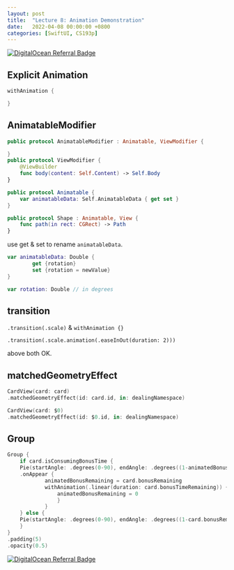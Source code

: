 ```yaml
---
layout: post
title:  "Lecture 8: Animation Demonstration"
date:   2022-04-08 00:00:00 +0800
categories: [SwiftUI, CS193p]
---
```


[![DigitalOcean Referral Badge](https://web-platforms.sfo2.digitaloceanspaces.com/WWW/Badge%202.svg)](https://www.digitalocean.com/?refcode=2089a0d80556&utm_campaign=Referral_Invite&utm_medium=Referral_Program&utm_source=badge)

## Explicit Animation

```swift
withAnimation {

}
```

## AnimatableModifier

```swift
public protocol AnimatableModifier : Animatable, ViewModifier {

}
public protocol ViewModifier {
    @ViewBuilder 
    func body(content: Self.Content) -> Self.Body
}

public protocol Animatable {
    var animatableData: Self.AnimatableData { get set }
}

public protocol Shape : Animatable, View {
    func path(in rect: CGRect) -> Path
}
```

use get & set to rename `animatableData`.

```swift
var animatableData: Double {
        get {rotation}
        set {rotation = newValue}
}

var rotation: Double // in degrees
```

## transition

`.transition(.scale)` & `withAnimation {}`

`.transition(.scale.animation(.easeInOut(duration: 2)))`

above both OK.

## matchedGeometryEffect

```swift
CardView(card: card)
.matchedGeometryEffect(id: card.id, in: dealingNamespace)

CardView(card: $0)
.matchedGeometryEffect(id: $0.id, in: dealingNamespace)
```

## Group

```swift
Group {
    if card.isConsumingBonusTime {
    Pie(startAngle: .degrees(0-90), endAngle: .degrees((1-animatedBonusRemaining)*360-90)
    .onAppear {
            animatedBonusRemaining = card.bonusRemaining
            withAnimation(.linear(duration: card.bonusTimeRemaining)) {
                animatedBonusRemaining = 0
                }
            }
    } else {
    Pie(startAngle: .degrees(0-90), endAngle: .degrees((1-card.bonusRemaining)*360-90))
    }
}
.padding(5)
.opacity(0.5)
```

[![DigitalOcean Referral Badge](https://web-platforms.sfo2.digitaloceanspaces.com/WWW/Badge%202.svg)](https://www.digitalocean.com/?refcode=2089a0d80556&utm_campaign=Referral_Invite&utm_medium=Referral_Program&utm_source=badge)
